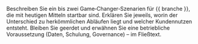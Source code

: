 Beschreiben Sie ein bis zwei Game‑Changer‑Szenarien für {{ branche }}, die mit heutigen Mitteln startbar sind.
Erklären Sie jeweils, worin der Unterschied zu herkömmlichen Abläufen liegt und welcher Kundennutzen entsteht.
Bleiben Sie geerdet und erwähnen Sie eine betriebliche Voraussetzung (Daten, Schulung, Governance) – im Fließtext.
